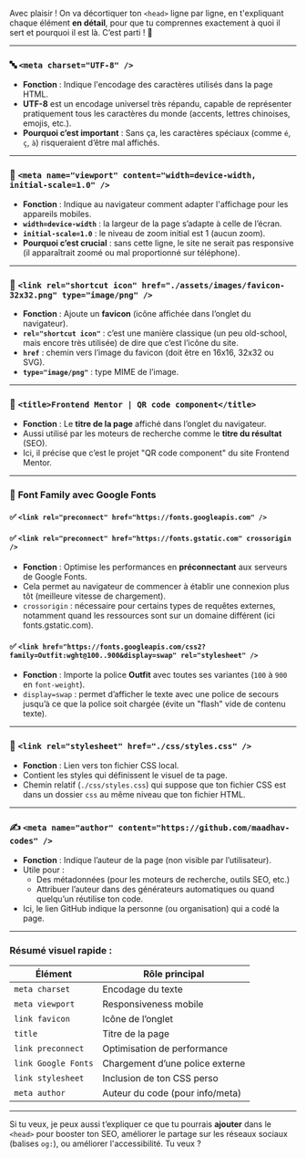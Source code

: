 Avec plaisir ! On va décortiquer ton `<head>` ligne par ligne, en t'expliquant chaque élément **en détail**, pour que tu comprennes exactement à quoi il sert et pourquoi il est là. C’est parti ! 🚀

---

### 🔤 `<meta charset="UTF-8" />`

- **Fonction** : Indique l'encodage des caractères utilisés dans la page HTML.
- **UTF-8** est un encodage universel très répandu, capable de représenter pratiquement tous les caractères du monde (accents, lettres chinoises, emojis, etc.).
- **Pourquoi c’est important** : Sans ça, les caractères spéciaux (comme `é`, `ç`, `à`) risqueraient d’être mal affichés.

---

### 📱 `<meta name="viewport" content="width=device-width, initial-scale=1.0" />`

- **Fonction** : Indique au navigateur comment adapter l'affichage pour les appareils mobiles.
- **`width=device-width`** : la largeur de la page s’adapte à celle de l’écran.
- **`initial-scale=1.0`** : le niveau de zoom initial est 1 (aucun zoom).
- **Pourquoi c’est crucial** : sans cette ligne, le site ne serait pas responsive (il apparaîtrait zoomé ou mal proportionné sur téléphone).

---

### 🧊 `<link rel="shortcut icon" href="./assets/images/favicon-32x32.png" type="image/png" />`

- **Fonction** : Ajoute un **favicon** (icône affichée dans l’onglet du navigateur).
- **`rel="shortcut icon"`** : c’est une manière classique (un peu old-school, mais encore très utilisée) de dire que c’est l’icône du site.
- **`href`** : chemin vers l’image du favicon (doit être en 16x16, 32x32 ou SVG).
- **`type="image/png"`** : type MIME de l’image.

---

### 🧠 `<title>Frontend Mentor | QR code component</title>`

- **Fonction** : Le **titre de la page** affiché dans l’onglet du navigateur.
- Aussi utilisé par les moteurs de recherche comme le **titre du résultat** (SEO).
- Ici, il précise que c’est le projet "QR code component" du site Frontend Mentor.

---

### 🎨 **Font Family avec Google Fonts**

#### ✅ `<link rel="preconnect" href="https://fonts.googleapis.com" />`

#### ✅ `<link rel="preconnect" href="https://fonts.gstatic.com" crossorigin />`

- **Fonction** : Optimise les performances en **préconnectant** aux serveurs de Google Fonts.
- Cela permet au navigateur de commencer à établir une connexion plus tôt (meilleure vitesse de chargement).
- `crossorigin` : nécessaire pour certains types de requêtes externes, notamment quand les ressources sont sur un domaine différent (ici fonts.gstatic.com).

#### ✅ `<link href="https://fonts.googleapis.com/css2?family=Outfit:wght@100..900&display=swap" rel="stylesheet" />`

- **Fonction** : Importe la police **Outfit** avec toutes ses variantes (`100` à `900` en `font-weight`).
- `display=swap` : permet d’afficher le texte avec une police de secours jusqu’à ce que la police soit chargée (évite un "flash" vide de contenu texte).

---

### 📄 `<link rel="stylesheet" href="./css/styles.css" />`

- **Fonction** : Lien vers ton fichier CSS local.
- Contient les styles qui définissent le visuel de ta page.
- Chemin relatif (`./css/styles.css`) qui suppose que ton fichier CSS est dans un dossier `css` au même niveau que ton fichier HTML.

---

### ✍️ `<meta name="author" content="https://github.com/maadhav-codes" />`

- **Fonction** : Indique l’auteur de la page (non visible par l’utilisateur).
- Utile pour :
  - Des métadonnées (pour les moteurs de recherche, outils SEO, etc.)
  - Attribuer l’auteur dans des générateurs automatiques ou quand quelqu’un réutilise ton code.
- Ici, le lien GitHub indique la personne (ou organisation) qui a codé la page.

---

### Résumé visuel rapide :

| Élément             | Rôle principal                  |
| ------------------- | ------------------------------- |
| `meta charset`      | Encodage du texte               |
| `meta viewport`     | Responsiveness mobile           |
| `link favicon`      | Icône de l’onglet               |
| `title`             | Titre de la page                |
| `link preconnect`   | Optimisation de performance     |
| `link Google Fonts` | Chargement d’une police externe |
| `link stylesheet`   | Inclusion de ton CSS perso      |
| `meta author`       | Auteur du code (pour info/meta) |

---

Si tu veux, je peux aussi t’expliquer ce que tu pourrais **ajouter** dans le `<head>` pour booster ton SEO, améliorer le partage sur les réseaux sociaux (balises `og:`), ou améliorer l'accessibilité. Tu veux ?
